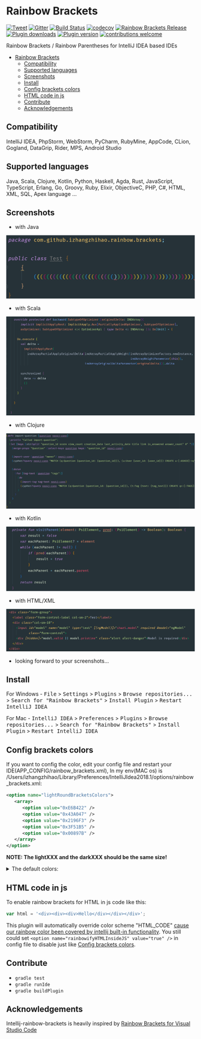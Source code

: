 # Rainbow Brackets

[![Tweet](https://img.shields.io/twitter/url/http/shields.io.svg?style=flat-square&logo=twitter)](https://twitter.com/intent/tweet?text=Rainbowify+your+IDE&url=https://github.com/izhangzhihao/intellij-rainbow-brackets&via=izhangzhihao&hashtags=rainbow,IntelliJIDEA,DriveToDevelop,idea,developers) [![Gitter](https://img.shields.io/gitter/room/izhangzhihao/intellij-rainbow-brackets.svg?style=flat-square)](https://gitter.im/izhangzhihao/intellij-rainbow-brackets) [![Build Status](https://img.shields.io/circleci/project/github/izhangzhihao/intellij-rainbow-brackets/IC-2017.2.svg?style=flat-square)](https://travis-ci.org/izhangzhihao/intellij-rainbow-brackets) [![codecov](https://img.shields.io/codecov/c/github/izhangzhihao/intellij-rainbow-brackets/IC-2017.2.svg?style=flat-square)](https://codecov.io/gh/izhangzhihao/intellij-rainbow-brackets) [![Rainbow Brackets Release](https://img.shields.io/github/release/izhangzhihao/intellij-rainbow-brackets.svg?style=flat-square)](https://plugins.jetbrains.com/plugin/10080-rainbow-brackets) [![Plugin downloads](https://img.shields.io/jetbrains/plugin/d/10080-rainbow-brackets.svg?style=flat-square)](https://plugins.jetbrains.com/plugin/10080-rainbow-brackets) [![Plugin version](https://img.shields.io/jetbrains/plugin/v/10080-rainbow-brackets.svg?style=flat-square)](https://plugins.jetbrains.com/plugin/10080-rainbow-brackets) [![contributions welcome](https://img.shields.io/badge/contributions-welcome-brightgreen.svg?style=flat-square)](https://github.com/izhangzhihao/intellij-rainbow-brackets/issues)

Rainbow Brackets / Rainbow Parentheses for IntelliJ IDEA based IDEs

- [Rainbow Brackets](#rainbow-brackets)
    - [Compatibility](#compatibility)
    - [Supported languages](#supported-languages)
    - [Screenshots](#screenshots)
    - [Install](#install)
    - [Config brackets colors](#config-brackets-colors)
    - [HTML code in js](#html-code-in-js)
    - [Contribute](#contribute)
    - [Acknowledgements](#acknowledgements)

## Compatibility

IntelliJ IDEA, PhpStorm, WebStorm, PyCharm, RubyMine, AppCode, CLion, Gogland, DataGrip, Rider, MPS, Android Studio

## Supported languages

Java, Scala, Clojure, Kotlin, Python, Haskell, Agda, Rust, JavaScript, TypeScript, Erlang, Go, Groovy, Ruby, Elixir, ObjectiveC, PHP, C#, HTML, XML, SQL, Apex language ...

## Screenshots

* with Java

![](./screenshots/with-material-theme-ui.png)

* with Scala

![](./screenshots/with-scala.png)

* with Clojure

![](./screenshots/with-Clojure.png)

* with Kotlin

![](./screenshots/with-kotlin.png)

* with HTML/XML

![](./screenshots/with-HTML.png)

* looking forward to your screenshots...

## Install

For Windows - <kbd>File</kbd> > <kbd>Settings</kbd> > <kbd>Plugins</kbd> > <kbd>Browse repositories...</kbd> > <kbd>Search for "Rainbow Brackets"</kbd> > <kbd>Install Plugin</kbd> > <kbd>Restart IntelliJ IDEA</kbd>

For Mac - <kbd>IntelliJ IDEA</kbd> > <kbd>Preferences</kbd> > <kbd>Plugins</kbd> > <kbd>Browse repositories...</kbd> > <kbd>Search for "Rainbow Brackets"</kbd> > <kbd>Install Plugin</kbd>  > <kbd>Restart IntelliJ IDEA</kbd>

## Config brackets colors

If you want to config the color, edit your config file and restart your IDE(APP_CONFIG/rainbow_brackets.xml), In my env(MAC os) is /Users/izhangzhihao/Library/Preferences/IntelliJIdea2018.1/options/rainbow_brackets.xml:

```xml
<option name="lightRoundBracketsColors">
   <array>
      <option value="0xE6B422" />
      <option value="0x43A047" />
      <option value="0x2196F3" />
      <option value="0x3F51B5" />
      <option value="0x00897B" />
   </array>
</option>
```

**NOTE: The lightXXX and the darkXXX should be the same size!**


<details>
    <summary>The default colors:</summary>

```kotlin
var lightRoundBracketsColors = arrayOf(
        "0xE66A01",
        "0x1B5E20",
        "0x006BE7",
        "0x283593",
        "0x004D40"
)

var darkRoundBracketsColors = arrayOf(
        "0xE6B422",
        "0x43A047",
        "0x2196F3",
        "0x3F51B5",
        "0x00897B"
)

var lightSquareBracketsColors = arrayOf(
        "0x0B9087",
        "0x827717",
        "0x6444E6"
)

var darkSquareBracketsColors = arrayOf(
        "0x33CCFF",
        "0xD4E157",
        "0x8080FF"
)

var lightSquigglyBracketsColors = arrayOf(
        "0x0057D2",
        "0x558B2F",
        "0xFF6D27"
)

var darkSquigglyBracketsColors = arrayOf(
        "0x1976D2",
        "0x8BC34A",
        "0xFF9863"
)

var lightAngleBracketsColor = lightRoundBracketsColors
var darkAngleBracketsColor = darkRoundBracketsColors
```

</details>

## HTML code in js

To enable rainbow brackets for HTML in js code like this:

```javascript
var html = '<div><div><div>Hello</div></div></div>';
```

This plugin will automatically override color scheme "HTML_CODE" [cause our rainbow color been covered by intellij built-in functionality](https://intellij-support.jetbrains.com/hc/en-us/community/posts/360000117450-My-HighlightVisitor-been-covered-by-intellij-built-in-functionality).
You still could set `<option name="rainbowifyHTMLInsideJS" value="true" />` in config file to disable just like [Config brackets colors](#config-brackets-colors).

## Contribute

* `gradle test`
* `gradle runIde`
* `gradle buildPlugin`

## Acknowledgements

Intellij-rainbow-brackets is heavily inspired by [Rainbow Brackets for Visual Studio Code](https://marketplace.visualstudio.com/items?itemName=2gua.rainbow-brackets)
